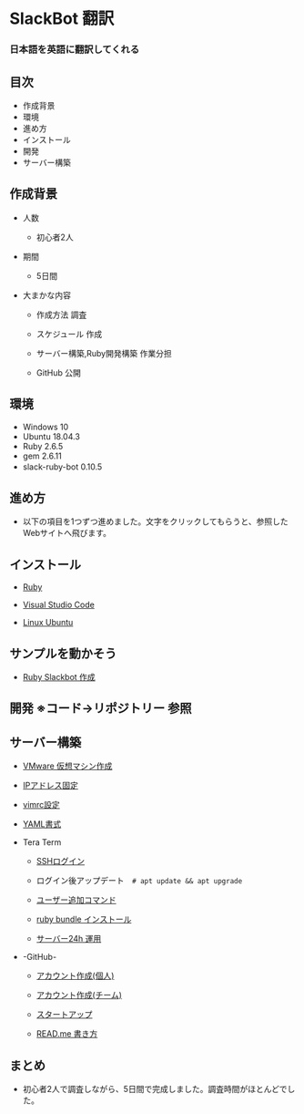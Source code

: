 # SlackBot 翻訳
### 日本語を英語に翻訳してくれる

## 目次

- 作成背景
- 環境
- 進め方
- インストール
- 開発
- サーバー構築

## 作成背景
 
- 人数

  - 初心者2人

- 期間

  - 5日間

- 大まかな内容

  - 作成方法 調査

  - スケジュール 作成

  - サーバー構築,Ruby開発構築 作業分担

  - GitHub 公開

## 環境

- Windows 10
- Ubuntu 18.04.3
- Ruby 2.6.5
- gem 2.6.11
- slack-ruby-bot 0.10.5 　
   
## 進め方

- 以下の項目を1つずつ進めました。文字をクリックしてもらうと、参照したWebサイトへ飛びます。

## インストール


- <a href ="https://prog-8.com/docs/ruby-env-win">Ruby</a>


- <a href ="https://azure.microsoft.com/ja-jp/products/visual-studio-code/">Visual Studio Code</a>


- <a href ="http://namco.hatenablog.jp/entry/2018/04/28/063059">Linux Ubuntu</a>


## サンプルを動かそう

- <a href ="https://hawksnowlog.blogspot.com/2017/12/create-slack-bot-with-ruby.html">Ruby Slackbot 作成</a>

## 開発 ※コード→リポジトリー 参照

## サーバー構築

  - <a href ="http://namco.hatenablog.jp/entry/2018/04/28/063059">VMware 仮想マシン作成</a>

  - <a href ="https://www.yokoweb.net/2018/05/09/ubuntu18-network-fix-ip-address/">IPアドレス固定</a>

  - <a href ="https://qiita.com/iwaseasahi/items/0b2da68269397906c14c">vimrc設定</a>

  - <a href ="https://magazine.rubyist.net/articles/0009/0009-YAML.html">YAML書式</a>  

- Tera Term

  - <a href ="https://aquarius-train.hatenablog.com/entry/SSH%E3%81%AE%E8%A8%AD%E5%AE%9A%E6%89%8B%E9%A0%86%28Ubuntu18_04%29%E3%81%A8Windows%E3%81%8B%E3%82%89%E3%81%AE%E3%82%A2%E3%82%AF%E3%82%BB%E3%82%B9%E7%A2%BA%E8%AA%8D%E6%89%8B%E9%A0%86">SSHログイン</a>

  - ログイン後アップデート　`# apt update && apt upgrade`

  - <a href ="https://qiita.com/RYOSKATE/items/81b564b2ab281ec7f27d">ユーザー追加コマンド</a>

  -  <a href ="https://qiita.com/banjo_kazui/items/b7f51dee80962421d628">ruby bundle インストール</a>

  - <a href ="https://www.atmarkit.co.jp/ait/articles/1708/24/news022.html">サーバー24h 運用</a>

   
- -GitHub-

  - <a href ="https://qiita.com/okumurakengo/items/848f7177765cf25fcde0">アカウント作成(個人)</a>

  - <a href ="http://pheromone.hatenablog.com/entry/2015/05/27/154048">アカウント作成(チーム)</a>

  - <a href ="https://techacademy.jp/magazine/6235">スタートアップ</a>

  - <a href ="https://cpp-learning.com/readme/">READ.me 書き方</a>

## まとめ

- 初心者2人で調査しながら、5日間で完成しました。調査時間がほとんどでした。
